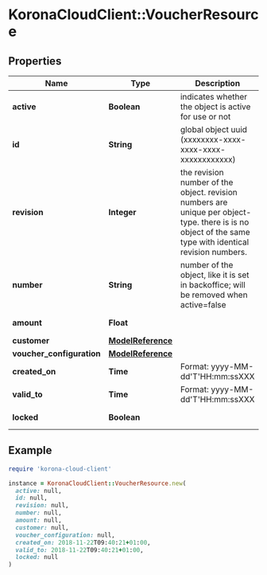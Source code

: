 # KoronaCloudClient::VoucherResource

## Properties

| Name | Type | Description | Notes |
| ---- | ---- | ----------- | ----- |
| **active** | **Boolean** | indicates whether the object is active for use or not | [optional][readonly] |
| **id** | **String** | global object uuid (xxxxxxxx-xxxx-xxxx-xxxx-xxxxxxxxxxxx) | [optional] |
| **revision** | **Integer** | the revision number of the object. revision numbers are unique per object-type. there is is no object of the same type with identical revision numbers. | [optional][readonly] |
| **number** | **String** | number of the object, like it is set in backoffice; will be removed when active&#x3D;false | [optional] |
| **amount** | **Float** |  | [optional][readonly] |
| **customer** | [**ModelReference**](ModelReference.md) |  | [optional] |
| **voucher_configuration** | [**ModelReference**](ModelReference.md) |  | [optional] |
| **created_on** | **Time** | Format: yyyy-MM-dd&#39;T&#39;HH:mm:ssXXX | [optional] |
| **valid_to** | **Time** | Format: yyyy-MM-dd&#39;T&#39;HH:mm:ssXXX | [optional] |
| **locked** | **Boolean** |  | [optional][readonly] |

## Example

```ruby
require 'korona-cloud-client'

instance = KoronaCloudClient::VoucherResource.new(
  active: null,
  id: null,
  revision: null,
  number: null,
  amount: null,
  customer: null,
  voucher_configuration: null,
  created_on: 2018-11-22T09:40:21+01:00,
  valid_to: 2018-11-22T09:40:21+01:00,
  locked: null
)
```

